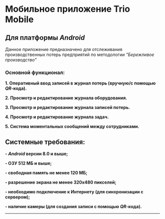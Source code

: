 #  Мобильное приложение Trio Mobile

##  Для платформы **_Android_**

Данное приложение предназначено для отслеживания производственных потерь предприятий по методологии _"Бережливое производство"_

###  Основной функционал:

**1. Оперативный ввод записей в журнал потерь (вручную/с помощью _QR_-кода).**

**2. Просмотр и редактирование журнала оборудования.**

**3. Просмотр и редактирование журнала записей потерь.**

**4. Просмотр и редактирование журнала задач.**

**5. Система моментальных сообщений между сотрудниками.**

##  Системные требования:

**- _Android_ версии 8.0 и выше;**

**- ОЗУ 512 МБ и выше;**

**- свободная память не менее 120 МБ;**

**- разрешение экрана не менее 320x480 пикселей;**

**- необходимо подключение к Интернету (для синхронизации с сервером);**

**- наличие камеры (для создания записи с помощью _QR_-кода).**

----
